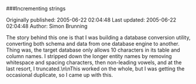 ###Incrementing strings

Originally published: 2005-06-22 02:04:48
Last updated: 2005-06-22 02:04:48
Author: Simon Brunning

The story behind this one is that I was building a database conversion utility, converting both schema and data from one database engine to another. Thing was, the target database only allows 10 characters in its table and column names. I stripped down the longer entity names by removing whitespace and spacing characters, then non-leading vowels, and at the last resort, I truncated.\n\nThis worked on the whole, but I was getting the occasional duplicate, so I came up with this.
